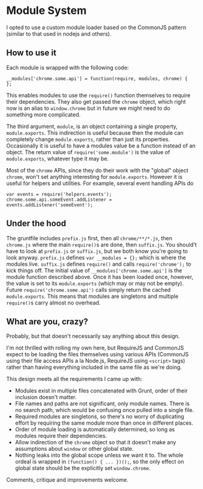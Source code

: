 # Module System

I opted to use a custom module loader based on the CommonJS pattern (similar to that used in nodejs and others).

## How to use it

Each module is wrapped with the following code:

    __modules['chrome.some.api'] = function(require, modules, chrome) {
    };

This enables modules to use the `require()` function themselves to require their dependencies. They also get passed the `chrome` object, which right now is an alias to `window.chrome` but in future we might need to do something more complicated.

The third argument, `module`, is an object containing a single property, `module.exports`.
This indirection is useful because then the module can completely change `module.exports`, rather than just its properties.
Occasionally it is useful to have a modules value be a function instead of an object.
The return value of `require('some.module')` is the value of `module.exports`, whatever type it may be.

Most of the `chrome` APIs, since they do their work with the "global" object `chrome`, won't set anything interesting for `module.exports`.
However it is useful for helpers and utilities.
For example, several event handling APIs do

    var events = require('helpers.events');
    chrome.some.api.someEvent.addListener = events.addListener('someEvent');


## Under the hood

The gruntfile includes `prefix.js` first, then all `chrome/**/*.js`, then `chrome.js` where the main `require()`s are done, then `suffix.js`.
You should't have to look at `prefix.js` or `suffix.js`, but we both know you're going to look anyway.
`prefix.js` defines `var __modules = {};` which is where the modules live.
`suffix.js` defines `require()` and calls `require('chrome');` to kick things off.
The initial value of `__modules['chrome.some.api']` is the module function described above.
Once it has been loaded once, however, the value is set to its `module.exports` (which may or may not be empty).
Future `require('chrome.some.api')` calls simply return the cached `module.exports`.
This means that modules are singletons and multiple `require()`s carry almost no overhead.


## What are you, crazy?

Probably, but that doesn't necessarily say anything about this design.

I'm not thrilled with rolling my own here, but RequireJS and CommonJS expect to be loading the files themselves using various APIs (CommonJS using their file access APIs a la Node.js, RequireJS using `<script>` tags) rather than having everything included in the same file as we're doing.

This design meets all the requirements I came up with:

* Modules exist in multiple files concatenated with Grunt, order of their inclusion doesn't matter.
* File names and paths are not significant, only module names. There is no search path, which would be confusing once pulled into a single file.
* Required modules are singletons, so there's no worry of duplicating effort by requiring the same module more than once in different places.
* Order of module loading is automatically determined, so long as modules require their dependencies.
* Allow indirection of the `chrome` object so that it doesn't make any assumptions about `window` or other global state.
* Nothing leaks into the global scope unless we want it to. The whole ordeal is wrapped in `(function() { ... })();`, so the only effect on global state should be the explicitly set `window.chrome`.

Comments, critique and improvements welcome.

